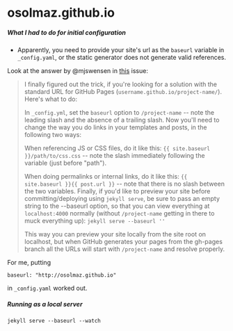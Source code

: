 # osolmaz.github.io

##### What I had to do for initial configuration

- Apparently, you need to provide your site's url as the `baseurl` variable in
`_config.yaml`, or the static generator does not generate valid references.

Look at the answer by @mjswensen in
[this](https://github.com/jekyll/jekyll/issues/332) issue:

> I finally figured out the trick, if you're looking for a solution with the standard URL for GitHub Pages (`username.github.io/project-name/`). Here's what to do:
>
> In `_config.yml`, set the `baseurl` option to `/project-name` -- note the leading slash and the absence of a trailing slash.
> Now you'll need to change the way you do links in your templates and posts, in the following two ways:
>
> When referencing JS or CSS files, do it like this: `{{ site.baseurl }}/path/to/css.css` -- note the slash immediately following the variable (just before "path").
>
> When doing permalinks or internal links, do it like this: `{{ site.baseurl }}{{ post.url }}` -- note that there is no slash between the two variables.
> Finally, if you'd like to preview your site before committing/deploying using `jekyll serve`, be sure to pass an empty string to the --baseurl option, so that you can view everything at `localhost:4000` normally (without `/project-name` getting in there to muck everything up): `jekyll serve --baseurl ''`
>
> This way you can preview your site locally from the site root on localhost, but when GitHub generates your pages from the gh-pages branch all the URLs will start with `/project-name` and resolve properly.

For me, putting

    baseurl: "http://osolmaz.github.io"

in `_config.yaml` worked out.

##### Running as a local server

    jekyll serve --baseurl --watch
